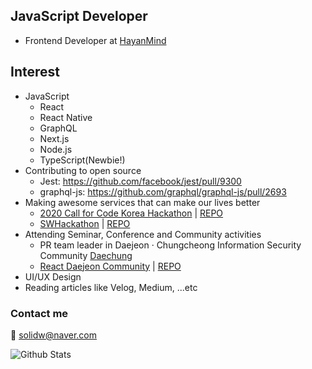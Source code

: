 ## JavaScript Developer
- Frontend Developer at [HayanMind](https://hayanmind.com) 

## Interest
- JavaScript
  - React
  - React Native
  - GraphQL
  - Next.js
  - Node.js
  - TypeScript(Newbie!)
- Contributing to open source
  - Jest: https://github.com/facebook/jest/pull/9300
  - graphql-js: https://github.com/graphql/graphql-js/pull/2693
- Making awesome services that can make our lives better
  - [2020 Call for Code Korea Hackathon](http://news.imaeil.com/Education/2020061516143588412) | [REPO](https://github.com/solidw/gogoschool)
  - [SWHackathon](swhackathon.com) | [REPO](https://github.com/solidw/ARTravel)
- Attending Seminar, Conference and Community activities
  - PR team leader in Daejeon · Chungcheong Information Security Community [Daechung](https://www.facebook.com/%EB%8C%80%EC%A0%84%EC%B6%A9%EC%B2%AD-%EC%A0%95%EB%B3%B4%EB%B3%B4%ED%98%B8-%EB%8F%99%EC%95%84%EB%A6%AC-%EC%97%B0%ED%95%A9-589186041597093)
  - [React Daejeon Community](https://bit.ly/react-daejeon-community-2nd) | [REPO](https://github.com/solidw/react-daejeon-community-2nd)
- UI/UX Design
- Reading articles like Velog, Medium, ...etc

### Contact me
📨 solidw@naver.com

![Github Stats](https://github-readme-stats.vercel.app/api?username=solidw&show_icons=true)
